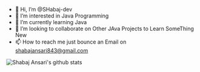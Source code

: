 - 👋 Hi, I’m @SHabaj-dev
- 👀 I’m interested in Java Programming
- 🌱 I’m currently learning Java
- 💞️ I’m looking to collaborate on Other JAva Projects to Learn SomeThing New
- 📫 How to reach me just bounce an Email on shabajansari843@gmail.com

![Shabaj Ansari's github stats](https://github-readme-stats.vercel.app/api?username=SHabaj-dev)
<!---
SHabaj-dev/SHabaj-dev is a ✨ special ✨ repository because its `README.md` (this file) appears on your GitHub profile.
You can click the Preview link to take a look at your changes.
--->
